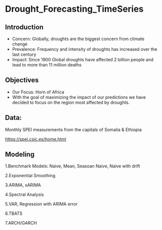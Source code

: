 # Drought_Forecasting_TimeSeries


## Introduction
- Concern: Globally, droughts are the biggest concern from climate change
- Prevalence: Frequency and intensity of droughts has increased over the last century
- Impact: Since 1900 Global droughts have affected 2 billion people and lead to more than 11 million deaths

## Objectives
- Our Focus: Horn of Africa
- With the goal of maximizing the impact of our predictions we have decided to focus on the region most affected by droughts.

## Data: 
Monthly SPEI measurements from the capitals of Somalia & Ethiopia 

https://spei.csic.es/home.html


## Modeling
1.Benchmark Models: Naive, Mean, Seasoan Naive, Naive with drift

2.Exponential Smoothing

3.ARIMA, sARIMA

4.Spectral Analysis

5.VAR, Regression with ARIMA error

6.TBATS

7.ARCH/GARCH



